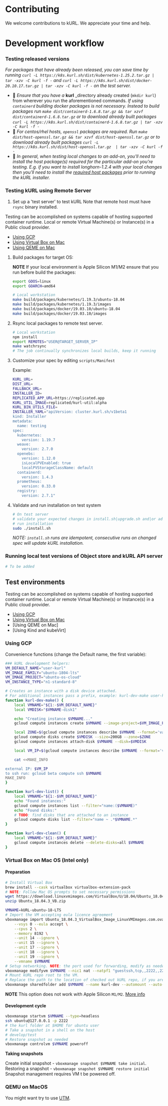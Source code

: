 # Contributing

We welcome contributions to kURL. We appreciate your time and help. 

# Development workflow

### Testing released versions

*For packages that have already been released, you can save time by running `curl -L https://k8s.kurl.sh/dist/kubernetes-1.25.2.tar.gz | tar -xzv -C kurl -f -` and `curl -L https://k8s.kurl.sh/dist/docker-20.10.17.tar.gz | tar -xzv -C kurl -f -` on the test server.*  <br />

- 📌 _Ensure that you have a_ **kurl** _directory already created (`mkdir kurl`) from wherever you run the aforementioned commands.
  *If using `containerd` building docker packages is not necessary. Instead to build packages run `make dist/containerd-1.6.8.tar.gz && tar xzvf dist/containerd-1.6.8.tar.gz` or to download already built packages `curl -L https://k8s.kurl.sh/dist/containerd-1.6.8.tar.gz | tar -xzv -C kurl -f -`*
- 📌 *For centos/rhel hosts, `openssl` packages are required. Run `make dist/host-openssl.tar.gz && tar xzvf dist/host-openssl.tar.gz` or to download already built packages `curl -L https://k8s.kurl.sh/dist/host-openssl.tar.gz  | tar -xzv -C kurl -f -`*<br />
- 📌 *In general, when testing local changes to an add-on, you'll need to install the host package(s) required for the particular add-on you're testing. E.g. if you want to install longhorn-1.2.4 with your local changes then you'll need to install the [required host packages](https://github.com/replicatedhq/kURL/blob/main/addons/longhorn/1.2.4/Manifest#L1-L4) prior to running the kURL installer.*

### Testing kURL using Remote Server 

1. Set up a 'test server' to test kURL
Note that remote host must have `rsync` binary installed.

Testing can be accomplished on systems capable of hosting supported container runtime. Local or remote Virtual Machine(s) or Instance(s) in a Public cloud provider.

- [Using GCP](#using-gcp)
- [Using Virtual Box on Mac](#virtual-box-on-mac-os)
- [Using QEME on Mac](#QEMU-on-MacOS)

1. Build packages for target OS: 

   **NOTE** If your local environment is Apple Silicon M1/M2 ensure that you run before build the packages:

   ```sh
   export GOOS=linux
   export GOARCH=amd64
   ```
   
    ```bash
    # Local workstation
    make build/packages/kubernetes/1.19.3/ubuntu-18.04
    make build/packages/kubernetes/1.19.3/images
    make build/packages/docker/19.03.10/ubuntu-18.04
    make build/packages/docker/19.03.10/images
    ```
   
1. Rsync local packages to remote test server.
    ```bash
    # Local workstation
    npm install
    export REMOTES="USER@TARGET_SERVER_IP"
    make watchrsync
    # The job continually synchronizes local builds, keep it running
    ```
1. Customize your spec by editing `scripts/Manifest`

    Example:
    ```bash
    KURL_URL=
    DIST_URL=
    FALLBACK_URL=
    INSTALLER_ID=
    REPLICATED_APP_URL=https://replicated.app
    KURL_UTIL_IMAGE=replicated/kurl-util:alpha
    KURL_BIN_UTILS_FILE=
    INSTALLER_YAML="apiVersion: cluster.kurl.sh/v1beta1
    kind: Installer
    metadata:
      name: testing
    spec:
      kubernetes:
        version: 1.19.7
      weave:
        version: 2.7.0
      openebs:
        version: 1.12.0
        isLocalPVEnabled: true
        localPVStorageClassName: default
      containerd:
        version: 1.4.3
      prometheus:
        version: 0.33.0
      registry:
        version: 2.7.1"
    ```
1. Validate and run installation on test system
    ```bash
    # On test server
    # validate your expected changes in install.sh|upgrade.sh and|or addons packages
    # run installation
    sudo ./install.sh
    ```
    *NOTE: `install.sh` runs are idempotent, consecutive runs on changed spec will update kURL installation.*

### Running local test versions of Object store and kURL API server

```bash
# To be added
```

## Test environments

Testing can be accomplished on systems capable of hosting supported container runtime. Local or remote Virtual Machine(s) or Instance(s) in a Public cloud provider.

- [Using GCP](#using-gcp)
- [Using Virtual Box on Mac](#virtual-box-on-mac-os)
- [Using QEME on Mac]
- [Using Kind and kubeVirt]

### Using GCP

Convenience functions (change the Default name, the first variable):

```bash
### kURL development helpers:
VM_DEFAULT_NAME="user-kurl"
VM_IMAGE_FAMILY="ubuntu-1804-lts"
VM_IMAGE_PROJECT="ubuntu-os-cloud"
VM_INSTANCE_TYPE="n1-standard-8"

# Creates an instance with a disk device attached.
# For additional instances pass a prefix, example: kurl-dev-make user-kurl2
function kurl-dev-make() {
    local VMNAME="${1:-$VM_DEFAULT_NAME}"
    local VMDISK="$VMNAME-disk1"

    echo "Creating instance $VMNAME..."
    gcloud compute instances create $VMNAME --image-project=$VM_IMAGE_PROJECT --image-family=$VM_IMAGE_FAMILY --machine-type=$VM_INSTANCE_TYPE --boot-disk-size=200G

    local ZONE=$(gcloud compute instances describe $VMNAME --format='value(zone)' | awk -F/ '{print $NF}')
    gcloud compute disks create $VMDISK --size=200GB --zone=$ZONE
    gcloud compute instances attach-disk $VMNAME --disk=$VMDISK

    local VM_IP=$(gcloud compute instances describe $VMNAME --format='value(networkInterfaces[0].accessConfigs[0].natIP)')

    cat <<MAKE_INFO

external IP: $VM_IP
to ssh run: gcloud beta compute ssh $VMNAME
MAKE_INFO
}

function kurl-dev-list() {
    local VMNAME="${1:-$VM_DEFAULT_NAME}"
    echo "Found instances:"
    gcloud compute instances list --filter="name:($VMNAME)"
    echo "Found disks:"
    # TODO: find disks that are attached to an instance
    gcloud compute disks list --filter="name ~ .*$VMNAME.*"
}

function kurl-dev-clean() {
    local VMNAME="${1:-$VM_DEFAULT_NAME}"
    gcloud compute instances delete --delete-disks=all $VMNAME
}
```

### Virtual Box on Mac OS (**Intel only**)

#### Preparation

```bash
# Install Virtual Box
brew install --cask virtualbox virtualbox-extension-pack
# NOTE: Follow Mac OS prompts to set necessary permissions 
wget https://download.linuxvmimages.com/VirtualBox/U/18.04/Ubuntu_18.04.3_VB.zip
unzip Ubuntu_18.04.3_VB.zip

VMNAME=kURL-ubuntu-18-LTS
# Import the VM accepting eula licence agreement
vboxmanage import Ubuntu_18.04.3_VirtualBox_Image_LinuxVMImages.com.ova \
    --vsys 0 --eula accept \
    --cpus 2 \
    --memory 8192 \
    --unit 14 --ignore \
    --unit 15 --ignore \
    --unit 17 --ignore \
    --unit 18 --ignore \
    --unit 19 --ignore \
    --vmname $VMNAME
# Setup networking. NOTE: the port used for forwarding, modify as needed
vboxmanage modifyvm $VMNAME --nic1 nat --natpf1 "guestssh,tcp,,2222,,22"
# Mount kURL repo root to the VM. 
# Replace the path to the location of checked out kURL repo, if you are not in it
vboxmanage sharedfolder add $VMNAME --name kurl-dev --automount --auto-mount-point=/home/ubuntu/kurl --hostpath $(pwd)
```

**NOTE** This option does not work with Apple Silicon `M1/M2`. [More info](https://forums.virtualbox.org/viewtopic.php?f=2&t=106702#p521862)

#### Development cycle

```bash
vboxmanage startvm $VMNAME --type=headless
ssh ubuntu@127.0.0.1 -p 2222
# the kurl folder at $HOME for ubuntu user
# Take a snapshot in a shell on the host
# develop/test
# Restore snapshot as needed
vboxmanage controlvm $VMNAME poweroff
```

**Taking snapshots**

Create initial snapshot - `vboxmanage snapshot $VMNAME take initial`.<br>
Restoring a snapshot - `vboxmanage snapshot $VMNAME restore initial`
Snapshot management requires VM t be powered off.

### QEMU on MacOS

You might want try to use [UTM](https://mac.getutm.app/).

[kubeadmin]: https://kubernetes.io/docs/setup/production-environment/tools/kubeadm/create-cluster-kubeadm/
[kurl-system-requirements]: https://kurl.sh/docs/install-with-kurl/system-requirements#supported-operating-systems
[kurl-docs]: https://github.com/replicatedhq/kurl.sh
[code-server]: https://github.com/replicatedhq/codeserver/blob/main/docs/first-time.md